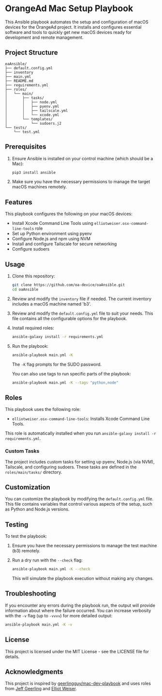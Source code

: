 # OrangeAd Mac Setup Playbook

This Ansible playbook automates the setup and configuration of macOS devices for the OrangeAd project. It installs and configures essential software and tools to quickly get new macOS devices ready for development and remote management.

## Project Structure

```tree
oaAnsible/
├── default.config.yml
├── inventory
├── main.yml
├── README.md
├── requirements.yml
├── roles/
│   └── main/
│       ├── tasks/
│       │   ├── node.yml
│       │   ├── pyenv.yml
│       │   ├── tailscale.yml
│       │   └── xcode.yml
│       └── templates/
│           └── sudoers.j2
└── tests/
    └── test.yml
```

## Prerequisites

1. Ensure Ansible is installed on your control machine (which should be a Mac):

   ```sh
   pip3 install ansible
   ```

2. Make sure you have the necessary permissions to manage the target macOS machines remotely.

## Features

This playbook configures the following on your macOS devices:

- Install Xcode Command Line Tools using `elliotweiser.osx-command-line-tools` role
- Set up Python environment using pyenv
- Configure Node.js and npm using NVM
- Install and configure Tailscale for secure networking
- Configure sudoers

## Usage

1. Clone this repository:

   ```sh
   git clone https://github.com/oa-device/oaAnsible.git
   cd oaAnsible
   ```

2. Review and modify the `inventory` file if needed. The current inventory includes a macOS machine named 'b3'.

3. Review and modify the `default.config.yml` file to suit your needs. This file contains all the configurable options for the playbook.

4. Install required roles:

   ```sh
   ansible-galaxy install -r requirements.yml
   ```

5. Run the playbook:

   ```sh
   ansible-playbook main.yml -K
   ```

   The `-K` flag prompts for the SUDO password.

   You can also use tags to run specific parts of the playbook:

   ```sh
   ansible-playbook main.yml -K --tags "python,node"
   ```

## Roles

This playbook uses the following role:

- `elliotweiser.osx-command-line-tools`: Installs Xcode Command Line Tools.

This role is automatically installed when you run `ansible-galaxy install -r requirements.yml`.

### Custom Tasks

The project includes custom tasks for setting up pyenv, Node.js (via NVM), Tailscale, and configuring sudoers. These tasks are defined in the `roles/main/tasks/` directory.

## Customization

You can customize the playbook by modifying the `default.config.yml` file. This file contains variables that control various aspects of the setup, such as Python and Node.js versions.

## Testing

To test the playbook:

1. Ensure you have the necessary permissions to manage the test machine (b3) remotely.

2. Run a dry run with the `--check` flag:

   ```sh
   ansible-playbook main.yml -K --check
   ```

   This will simulate the playbook execution without making any changes.

## Troubleshooting

If you encounter any errors during the playbook run, the output will provide information about where the failure occurred. You can increase verbosity with the `-v` flag (up to `-vvvv`) for more detailed output:

```sh
ansible-playbook main.yml -K -v
```

## License

This project is licensed under the MIT License - see the LICENSE file for details.

## Acknowledgments

This project is inspired by [geerlingguy/mac-dev-playbook](https://github.com/geerlingguy/mac-dev-playbook) and uses roles from [Jeff Geerling](https://github.com/geerlingguy) and [Elliot Weiser](https://github.com/elliotweiser).
